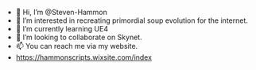 - 👋 Hi, I’m @Steven-Hammon
- 👀 I’m interested in recreating primordial soup evolution for the internet.
- 🌱 I’m currently learning UE4
- 💞️ I’m looking to collaborate on Skynet.
- 📫 You can reach me via my website.
- https://hammonscripts.wixsite.com/index

<!---
Steven-Hammon/Steven-Hammon is a ✨ special ✨ repository because its `README.md` (this file) appears on your GitHub profile.
You can click the Preview link to take a look at your changes.
--->
